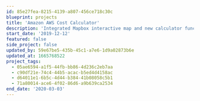 ```yaml
---
id: 85e27fea-8215-4139-a807-456ce718c30c
blueprint: projects
title: 'Amazon AWS Cost Calculator'
description: 'Integrated Mapbox interactive map and new calculator functions into existing Nuxtjs project (website is pre-launch and is not public)'
start_date: '2019-12-12'
featured: false
side_project: false
updated_by: 59e67be5-435b-45c1-a7e6-1d9a02873b6e
updated_at: 1665768522
project_tags:
  - 05ae6594-a1f5-44fb-bb86-4d236c2eb7aa
  - c90df21e-74c4-44b5-acac-b5ed4d4158ac
  - d64011e1-6b5c-4d44-b384-41b08058c5b1
  - 71a80014-ace6-4f02-86d6-a9b639ca2534
end_date: '2020-03-03'
---
```

